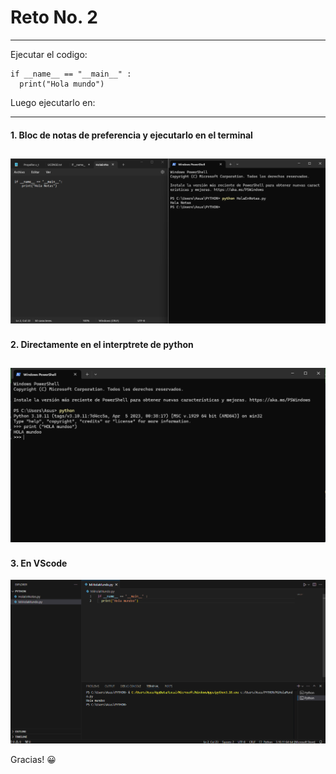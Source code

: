 
# Reto No. 2
***
Ejecutar el codigo: 
```
if __name__ == "__main__" :
  print("Hola mundo")
```
 
 Luego ejecutarlo en: 

---
#### 1. Bloc de notas de preferencia y ejecutarlo en el terminal
![](https://github.com/samuelsabio06/Repositorio-Samuel-Sabio/blob/main/Notas_cmd.png)
---


#### 2. Directamente en el interptrete de python 
![](https://github.com/samuelsabio06/Repositorio-Samuel-Sabio/blob/main/python_directo.png)
---

#### 3. En VScode
![](https://github.com/samuelsabio06/Repositorio-Samuel-Sabio/blob/main/envscode.png)

Gracias! 😀
